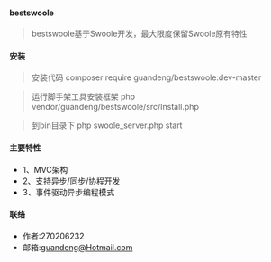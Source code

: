 #### bestswoole
> bestswoole基于Swoole开发，最大限度保留Swoole原有特性

#### 安装
> 安装代码 composer require guandeng/bestswoole:dev-master

> 运行脚手架工具安装框架 php vendor/guandeng/bestswoole/src/Install.php

> 到bin目录下  php swoole_server.php start

#### 主要特性
- 1、MVC架构
- 2、支持异步/同步/协程开发
- 3、事件驱动异步编程模式
#### 联络
- 作者:270206232
- 邮箱:guandeng@Hotmail.com

